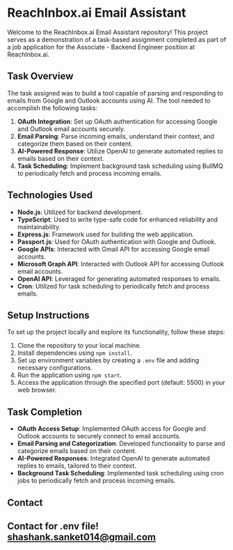 # ReachInbox.ai Email Assistant

Welcome to the ReachInbox.ai Email Assistant repository! This project serves as a demonstration of a task-based assignment completed as part of a job application for the Associate - Backend Engineer position at ReachInbox.ai.

## Task Overview

The task assigned was to build a tool capable of parsing and responding to emails from Google and Outlook accounts using AI. The tool needed to accomplish the following tasks:

1. **OAuth Integration**: Set up OAuth authentication for accessing Google and Outlook email accounts securely.
2. **Email Parsing**: Parse incoming emails, understand their context, and categorize them based on their content.
3. **AI-Powered Response**: Utilize OpenAI to generate automated replies to emails based on their context.
4. **Task Scheduling**: Implement background task scheduling using BullMQ to periodically fetch and process incoming emails.

## Technologies Used

- **Node.js**: Utilized for backend development.
- **TypeScript**: Used to write type-safe code for enhanced reliability and maintainability.
- **Express.js**: Framework used for building the web application.
- **Passport.js**: Used for OAuth authentication with Google and Outlook.
- **Google APIs**: Interacted with Gmail API for accessing Google email accounts.
- **Microsoft Graph API**: Interacted with Outlook API for accessing Outlook email accounts.
- **OpenAI API**: Leveraged for generating automated responses to emails.
- **Cron**: Utilized for task scheduling to periodically fetch and process emails.

## Setup Instructions

To set up the project locally and explore its functionality, follow these steps:

1. Clone the repository to your local machine.
2. Install dependencies using `npm install`.
3. Set up environment variables by creating a `.env` file and adding necessary configurations.
4. Run the application using `npm start`.
5. Access the application through the specified port (default: 5500) in your web browser.

## Task Completion

- **OAuth Access Setup**: Implemented OAuth access for Google and Outlook accounts to securely connect to email accounts.
- **Email Parsing and Categorization**: Developed functionality to parse and categorize emails based on their content.
- **AI-Powered Responses**: Integrated OpenAI to generate automated replies to emails, tailored to their context.
- **Background Task Scheduling**: Implemented task scheduling using cron jobs to periodically fetch and process incoming emails.

## Contact
Contact for .env file! shashank.sanket014@gmail.com
---
